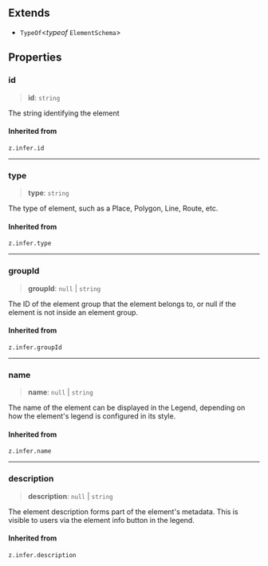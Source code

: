 ## Extends

- `TypeOf`\<*typeof* `ElementSchema`\>

## Properties

### id

> **id**: `string`

The string identifying the element

#### Inherited from

`z.infer.id`

***

### type

> **type**: `string`

The type of element, such as a Place, Polygon, Line, Route, etc.

#### Inherited from

`z.infer.type`

***

### groupId

> **groupId**: `null` \| `string`

The ID of the element group that the element belongs to, or null
if the element is not inside an element group.

#### Inherited from

`z.infer.groupId`

***

### name

> **name**: `null` \| `string`

The name of the element can be displayed in the Legend, depending
on how the element's legend is configured in its style.

#### Inherited from

`z.infer.name`

***

### description

> **description**: `null` \| `string`

The element description forms part of the element's metadata. This is visible
to users via the element info button in the legend.

#### Inherited from

`z.infer.description`
